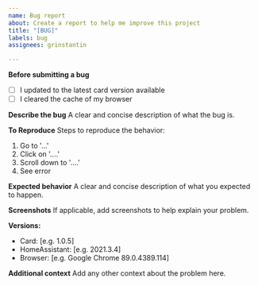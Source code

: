 ```yaml
---
name: Bug report
about: Create a report to help me improve this project
title: "[BUG]"
labels: bug
assignees: grinstantin

---
```


**Before submitting a bug**
- [ ] I updated to the latest card version available
- [ ] I cleared the cache of my browser

**Describe the bug**
A clear and concise description of what the bug is.

**To Reproduce**
Steps to reproduce the behavior:
1. Go to '...'
2. Click on '....'
3. Scroll down to '....'
4. See error

**Expected behavior**
A clear and concise description of what you expected to happen.

**Screenshots**
If applicable, add screenshots to help explain your problem.

**Versions:**
 - Card: [e.g. 1.0.5]
 - HomeAssistant: [e.g. 2021.3.4]
 - Browser: [e.g. Google Chrome 89.0.4389.114]

**Additional context**
Add any other context about the problem here.
